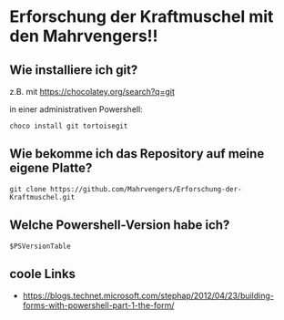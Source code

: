 # Erforschung der Kraftmuschel mit den Mahrvengers!!

## Wie installiere ich git?

z.B. mit https://chocolatey.org/search?q=git

in einer administrativen Powershell:
```
choco install git tortoisegit 
```


## Wie bekomme ich das Repository auf meine eigene Platte?

```
git clone https://github.com/Mahrvengers/Erforschung-der-Kraftmuschel.git
```

## Welche Powershell-Version habe ich?

```
$PSVersionTable
```



## coole Links

  - https://blogs.technet.microsoft.com/stephap/2012/04/23/building-forms-with-powershell-part-1-the-form/
